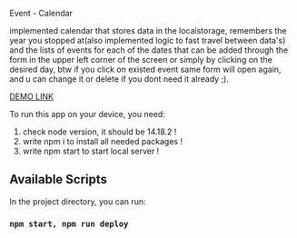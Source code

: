 Event - Calendar

implemented calendar that stores data in the localstorage, remembers the year you stopped at(also implemented logic to fast travel between data's) and the lists of events for each of the dates that can be added through the form in the upper left corner of the screen or simply by clicking on the desired day, btw if you click on existed event same form will open again, and u can change it or delete if you dont need it already ;).

[DEMO LINK](https://sh1gatsu.github.io/Holy-Water/) 

To run this app on your device, you need:
1) check node version, it should be 14.18.2 !
2) write npm i to install all needed packages !
3) write npm start to start local server !

## Available Scripts

In the project directory, you can run:

### `npm start, npm run deploy`

